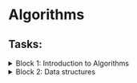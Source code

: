 # Algorithms

## Tasks:

<details><summary>Block 1: Introduction to Algorithms</summary>
  
<details><summary>Task A</summary>
  
#### Description:
  
The city schoolboy Lyosha went to the village for the summer and started growing flowers. He planted n flowers along one long straight garden bed and they grew successfully. Lyosha planted many different types of flowers, the i-th flower from the beginning of the garden has the form ai, where ai "is an integer, the number of the corresponding species in the "Catalogue of a young agronomist".

Now Lyosha wants to take a photo of the flowers he has grown and post it in the "my garden beds" section of the VKompost social network for agronomists. The photo will show a segment of one or more flowers planted in a row.

However, he noticed that the photo does not look very interesting if it has a lot of the same flowers in a row. Lyosha decided that if three flowers of the same species planted in a row are visible in the photo, then his friends - experts in the aesthetics of flower photographs - will give few likes.

Help him choose the longest section of his garden for photography, which does not have three flowers of the same kind in a row.

#### Input:

The first line contains an integer n (1 ≤ n ≤ 200000) — the number of flowers in the garden.

The second line contains n integers ai (1 ≤ ai ≤ 10^9) denoting the type of the next flower. Identical flowers are indicated by the same numbers, different - by different numbers.

#### Output:

Print the number of the first and last flower on the longest section you are looking for. Flowers are numbered from 1 to n.

If there are several longest segments, print the segment that starts earlier.

</details>

<details><summary>Task B</summary>
  
#### Description:

Gleb recently opened a zoo. He decided to build it in the shape of a circle and, of course, surrounded it with a fence. Gleb took you there as head of security. It would seem that everything started so well, but it was on your first shift that all the animals fled. There are n animals of different species in the zoo, and each species has its own traps.

Unfortunately, some animals are at enmity with each other in nature (they are designated by different letters), and the zoo is surrounded by a fence and has the shape of a circle. With the help of cameras, it was possible to find out where all the animals are. The zoo's smart life support system has already scanned the zoo and outputs the id of all animals and traps in the order they are seen from the center of the zoo. It so happened that all the animals and all the traps are on the edge of the zoo. You want to see if the animals can get into their trap without crossing paths with others. If yes, also show any of the schemes for capturing animals.

#### Input:

The input is a string of 2n Latin characters, where the small letter is an animal, and the large letter is a trap. The string size is no more than 100000.

#### Output:

It is required to print "Impossible" if there is no solution, or "Possible" if it is possible to return all animals to the cages. If it is possible, then for each trap, in the order of traversal, it is required to print the index of the animal in it.

</details>

<details><summary>Task C</summary>
  
#### Description:

Vadim is developing a configuration file parser for his project. The file consists of blocks, which are distinguished using the characters "{" - the beginning of the block, and "}" - the end of the block. Blocks can be nested within each other. One block can contain several other blocks.

There are variables in the configuration file. Each variable has a name that consists of no more than ten lowercase Latin letters. Variables can be assigned numeric values. Initially, all variables have a value of 0.

Assigning a new value is written as 'variable'='number', where 'variable' is the name of the variable, and 'number' is an integer whose module does not exceed 10^9. The parser reads the configuration file line by line. As soon as it encounters an assignment expression, it assigns a new value to the variable. This value is retained until the end of the current block, and then the old value of the variable is restored. If other blocks are nested in the block, then inside those blocks that come after the assignment, the value of the variable will also be new.

In addition, in the configuration file, you can assign the value of another variable to a variable. This action is written as 'variable1'='variable2'. After reading such a line, the parser assigns the current value of variable2 to variable1. As with a constant value assignment, the new value is retained only until the end of the current block. After the end of the block, the variable returns the value that was before the start of the block.

For debugging, Vadim wants to print the assigned value for each line of the form 'variable1'='variable2'. Help him debug the parser.
  
#### Input:

The input contains at least one and no more than 10^5 lines. Each line has one of four types:

1. { - the beginning of the block;
2. } — end of the block;
3. variable=number - assigning a value to a variable given by a number;
4. variable1=variable2 - Assigning one variable the value of another variable. Variables 'variable1' and 'variable2' can be the same.

It is guaranteed that the input is correct and matches the description from the condition. The input does not contain spaces.

#### Output:

For each line of type 'variable1'='variable2' print the value that was assigned.

</details>

<details><summary>Task D</summary>
  
#### Description:

In the secret laboratory of Professor Chaos, an experiment is underway to grow especially dangerous bacteria. At the beginning of the first day of the experiment, Chaos has a particularly dangerous bacteria.

Each day of the experiment is arranged as follows. Early in the morning, the professor takes all his bacteria out of the container and places them in an incubator, where the bacteria begin to divide. Instead of each bacterium, b new bacteria are formed.

After removing the bacteria from the incubator, c of them are used for various experiments and then destroyed. If there are less than c bacteria after removal from the incubator, all available bacteria are used for the experiments and the experiment ends.

The remaining bacteria at the end of the day must be placed in a container and continue to be used in the experiment. However, no more than d bacteria can be placed in the container, so if the number of remaining bacteria is greater than d, then d bacteria are placed in the container, and the rest are destroyed.

Now Professor Chaos wants to find out how many especially dangerous bacteria he will have in the container after the k-th day of the experiment. Help him find the answer to this question.
  
#### Input:

The single line of the input file contains five integers a, b, c, d and k (1 ≤ a, b ≤ 1000, 0 ≤ c ≤ 1000, 1 ≤ d ≤ 1000, a ≤ d, 1 ≤ k ≤ 10^18).
  
#### Output:

Print a single number — the number of bacteria Chaos has by the end of the k-th day. If the experiment ends on the k-th day or earlier, print the number 0.
  
</details>
</details>

<details><summary>Block 2: Data structures</summary>
  
<details><summary>Task E</summary>
  
#### Description:
  
Stalls are located on the straight line, in which it is necessary to place the cows so that the minimum distance between the cows is as large as possible.
  
#### Input:
  
The first line contains the numbers N (2 < N ≤ 10^5) - the number of stalls and K (1 < K < N) - the number of cows. The second line contains N natural numbers in ascending order - the coordinates of the stalls (the coordinates do not exceed 10^9).

#### Output:
                                                                                             
Print a single number, the largest possible allowed distance.

</details>

<details><summary>Task F</summary>

#### Description:  

Vasya wrote a large number on a long strip of paper and decided to show off this achievement to his older brother Petya. But as soon as he left the room to call his brother, his sister Katya ran into the room and cut a strip of paper into several pieces. As a result, each part contained one or more successive numbers.

Now Vasya cannot remember exactly what number he wrote. Just remember that it was very big. To console his younger brother, Petya decided to find out what the maximum number could be written on a strip of paper before cutting. Help him!
  
#### Input:
  
The input file contains one or more lines, each containing a sequence of digits. The number of lines in the input file does not exceed 100, each line contains from 1 to 100 digits. It is guaranteed that the first digit in at least one line is different from zero.

#### Output:
  
Output one line to the output file — the maximum number that could be written on the strip before cutting.
  
</details>

<details><summary>Task G</summary>
  
#### Description:
  
There are legends that while Aurora was sleeping, she dreamed that she was walking in different places: forests, fields, cities and villages. And then one day she stumbled upon a cave in which a sage was sitting. When the sage raised his eyes to Aurora, he said: “Dear Aurora! You have been wandering these lands for years. I want to offer you a challenge. Here's the string s. Each letter from the alphabet has its own weight ci. The weight of the string that you can get from s by repeatedly exchanging any two letters is calculated as follows: for each letter of the alphabet, calculate the maximum distance between the positions in which this letter stands and multiply it with the weight of this letter. Bring me a string of the maximum possible weight, and I will tell you what the meaning of life is.

Fortunately, when Aurora was already walking with a line to the sage, Philip kissed her, and Aurora came out of this nightmare. Now you are invited to plunge into this nightmare yourself and solve the problem.

#### Input:
  
Given a string consisting of lowercase Latin letters (1 ≤ |s| ≤ 10^5). The next input line contains 26 numbers — the weights of the letters of the Latin alphabet from "a" to "z", the weights are non-negative and do not exceed 2^31 - 1.

#### Output:
  
Output the string s, in which the letters are rearranged so that the resulting weight is the maximum possible. If there are several search options, output any of them.

</details>

<details><summary>Task H</summary>
  
### Description:

Bill has a large family: three sons, nine grandchildren. And everyone needs to be fed. So Bill goes to the store once a week.

One day, Bill came to the store and saw that the store was running a promotion called "every k-th item is free." Having studied the rules of the action, Bill found out the following. Having broken through the goods at the checkout, the buyer receives a check. Let there be n goods in the check, then n/k rounded down the cheapest of them are given free of charge.

For example, if there are five goods in the check for 200, 100, 1000, 400 and 100 rubles, respectively, and k = 2, then both goods are free of charge for 100 rubles, the buyer must pay 1600 rubles in total.

Bill had already selected the items and was heading to the checkout when he realized that the items he wanted to buy could be broken up into multiple receipts and thus spend less money.

Help Bill figure out what the minimum amount he will be able to pay for the selected items may be by splitting them into multiple receipts.
  
#### Input:
  
The first line of the input file contains two integers n, k (1 ≤ n ≤ 100000, 2 ≤ k ≤ 100) — the number of items that Bill wants to buy and the promotion parameter "every kth item is free".

The next line contains n integers ai (1 ≤ ai ≤ 10000) — the prices of the goods that Bill buys.

#### Output:
  
Minimum amount.

</details>
</details>



